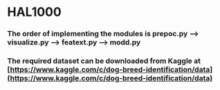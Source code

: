 # HAL1000
### The order of implementing the modules is prepoc.py --> visualize.py --> featext.py --> modd.py
### The required dataset can be downloaded from Kaggle at [https://www.kaggle.com/c/dog-breed-identification/data](https://www.kaggle.com/c/dog-breed-identification/data)
